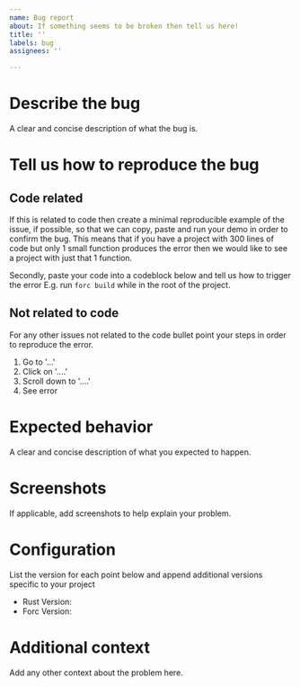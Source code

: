 ```yaml
---
name: Bug report
about: If something seems to be broken then tell us here!
title: ''
labels: bug
assignees: ''

---
```


# Describe the bug
A clear and concise description of what the bug is.

# Tell us how to reproduce the bug

## Code related
If this is related to code then create a minimal reproducible example of the issue, if possible, so that we can copy, paste and run your demo in order to confirm the bug.
This means that if you have a project with 300 lines of code but only 1 small function produces the error then we would like to see a project with just that 1 function.

Secondly, paste your code into a codeblock below and tell us how to trigger the error 
E.g. run `forc build` while in the root of the project.

## Not related to code
For any other issues not related to the code bullet point your steps in order to reproduce the error.
1. Go to '...'
2. Click on '....'
3. Scroll down to '....'
4. See error

# Expected behavior
A clear and concise description of what you expected to happen.

# Screenshots
If applicable, add screenshots to help explain your problem.

# Configuration
List the version for each point below and append additional versions specific to your project
 - Rust Version: 
 - Forc Version: 

# Additional context
Add any other context about the problem here.
